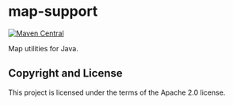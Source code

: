 # map-support

[![Maven Central](https://maven-badges.herokuapp.com/maven-central/fun.mike/map-support-alpha/badge.svg)](https://maven-badges.herokuapp.com/maven-central/fun.mike/map-support-alpha)

Map utilities for Java.

## Copyright and License

This project is licensed under the terms of the Apache 2.0 license.
